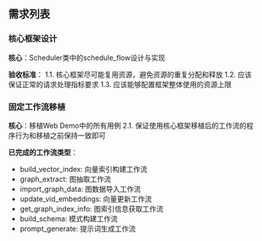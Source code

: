 ## 需求列表

### 核心框架设计

**核心**：Scheduler类中的schedule_flow设计与实现

**验收标准**：
1.1. 核心框架尽可能复用资源，避免资源的重复分配和释放
1.2. 应该保证正常的请求处理指标要求
1.3. 应该能够配置框架整体使用的资源上限

### 固定工作流移植

**核心**：移植Web Demo中的所有用例
2.1. 保证使用核心框架移植后的工作流的程序行为和移植之前保持一致即可

**已完成的工作流类型**：
- build_vector_index: 向量索引构建工作流
- graph_extract: 图抽取工作流
- import_graph_data: 图数据导入工作流
- update_vid_embeddings: 向量更新工作流
- get_graph_index_info: 图索引信息获取工作流
- build_schema: 模式构建工作流
- prompt_generate: 提示词生成工作流
